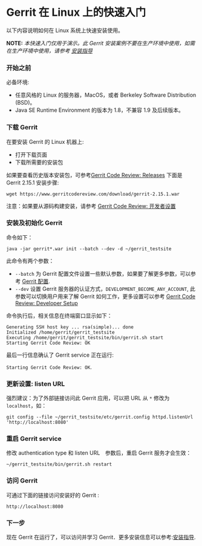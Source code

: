 # Gerrit 在 Linux 上的快速入门
以下内容说明如何在 Linux 系统上快速安装使用。

**NOTE:**
*本快速入门仅用于演示。此 Gerrit 安装案例不要在生产环境中使用，如需在生产环境中使用，请参考 [安装指导](install.md)*

### 开始之前
必备环境:
* 任意风格的 Linux 的服务器，MacOS，或者 Berkeley Software Distribution (BSD)。
* Java SE Runtime Environment 的版本为 1.8，不兼容 1.9 及后续版本。

### 下载 Gerrit
在要安装 Gerrit 的 Linux 机器上:
* 打开下载页面
* 下载所需要的安装包

如果要查看历史版本安装包，可参考[Gerrit Code Review: Releases](https://gerrit-releases.storage.googleapis.com/index.html)
下面是 Gerrit 2.15.1 安装步骤:

```
wget https://www.gerritcodereview.com/download/gerrit-2.15.1.war
```

注意：如果要从源码构建安装，请参考 [Gerrit Code Review: 开发者设置](dev-readme.md)

### 安装及初始化 Gerrit

命令如下：

```
java -jar gerrit*.war init --batch --dev -d ~/gerrit_testsite
```

此命令有两个参数：

* `--batch` 为 Gerrit 配置文件设置一些默认参数，如果要了解更多参数，可以参考 [Gerrit 配置](config-gerrit.md).
* `--dev` 设置 Gerrit 服务器的认证方式，`DEVELOPMENT_BECOME_ANY_ACCOUNT`, 此参数可以切换用户用来了解 Gerrit 如何工作，更多设置可以参考 [Gerrit Code Review: Developer Setup](dev-readme.md)

命令执行后，相关信息在终端窗口显示如下：

```
Generating SSH host key ... rsa(simple)... done
Initialized /home/gerrit/gerrit_testsite
Executing /home/gerrit/gerrit_testsite/bin/gerrit.sh start
Starting Gerrit Code Review: OK
```

最后一行信息确认了 Gerrit service 正在运行:

`Starting Gerrit Code Review: OK`.

### 更新设置: listen URL

强烈建议：为了外部链接访问此 Gerrit 应用，可以把 URL 从 `*` 修改为`localhost`，如：

```
git config --file ~/gerrit_testsite/etc/gerrit.config httpd.listenUrl 'http://localhost:8080'
```

### 重启 Gerrit service

修改 authentication type 和 listen URL　参数后，重启 Gerrit 服务才会生效：
```
~/gerrit_testsite/bin/gerrit.sh restart
```

### 访问 Gerrit

可通过下面的链接访问安装好的 Gerrit :
```
http://localhost:8080
```

### 下一步

现在 Gerrit 在运行了，可以访问并学习 Gerrit．更多安装信息可以参考:[安装指导](install.md).


